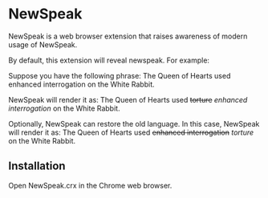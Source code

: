 NewSpeak
=============
NewSpeak is a web browser extension that raises awareness of modern usage of NewSpeak.

By default, this extension will reveal newspeak. For example:

Suppose you have the following phrase:
The Queen of Hearts used enhanced interrogation on the White Rabbit.

NewSpeak will render it as:
The Queen of Hearts used <strike>torture</strike> <i>enhanced interrogation</i> on the White Rabbit.

Optionally, NewSpeak can restore the old language. In this case, NewSpeak will render it as:
The Queen of Hearts used <strike>enhanced interrogation</strike> <i>torture</i> on the White Rabbit.

Installation
------------
Open NewSpeak.crx in the Chrome web browser.